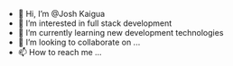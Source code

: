 - 👋 Hi, I’m @Josh Kaigua
- 👀 I’m interested in full stack development 
- 🌱 I’m currently learning new development technologies
- 💞️ I’m looking to collaborate on ...
- 📫 How to reach me ...

<!---
JKaigz/JKaigz is a ✨ special ✨ repository because its `README.md` (this file) appears on your GitHub profile.
You can click the Preview link to take a look at your changes.
--->
